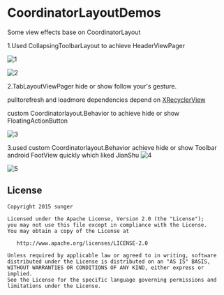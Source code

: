 # CoordinatorLayoutDemos

  Some  view effects base on CoordinatorLayout

 1.Used CollapsingToolbarLayout to achieve HeaderViewPager

![1](https://github.com/sungerk/CoordinatorLayoutDemos/blob/master/art/4.gif)

![2](https://github.com/sungerk/CoordinatorLayoutDemos/blob/master/art/5.gif)

 2.TabLayoutViewPager hide or show follow your's gesture.<br>
   
   pulltorefresh and loadmore dependencies depend on [XRecyclerView](https://github.com/jianghejie/XRecyclerView)<br>
   
   custom Coordinatorlayout.Behavior to achieve hide or show FloatingActionButton
   

![3](https://github.com/sungerk/CoordinatorLayoutDemos/blob/master/art/1.gif)

3.used  custom Coordinatorlayout.Behavior achieve  hide or show Toolbar android FootView quickly which liked JianShu
![4](https://github.com/sungerk/CoordinatorLayoutDemos/blob/master/art/2.gif)

![5](https://github.com/sungerk/CoordinatorLayoutDemos/blob/master/art/2.gif)

License
-------

    Copyright 2015 sunger

    Licensed under the Apache License, Version 2.0 (the "License");
    you may not use this file except in compliance with the License.
    You may obtain a copy of the License at

       http://www.apache.org/licenses/LICENSE-2.0

    Unless required by applicable law or agreed to in writing, software
    distributed under the License is distributed on an "AS IS" BASIS,
    WITHOUT WARRANTIES OR CONDITIONS OF ANY KIND, either express or implied.
    See the License for the specific language governing permissions and
    limitations under the License.





